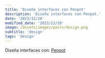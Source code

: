 ```yaml
---
title: 'Diseña interfaces con Penpot'
description: 'Diseña interfaces con Penpot.'
date: '2023/12/20'
modified_date: '2023/12/20'
image: /assets/images/posts/design.png
subtitle: 'design'
tags: 'design'
---
```


Diseña interfaces con: [Penpot](https://penpot.app/)
